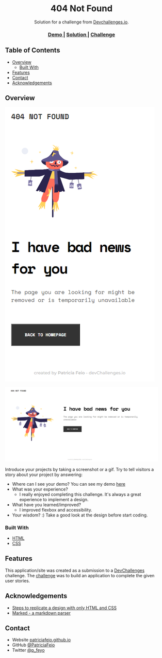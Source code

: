 <!-- Please update value in the {}  -->

<h1 align="center">404 Not Found</h1>

<div align="center">
   Solution for a challenge from  <a href="http://devchallenges.io" target="_blank">Devchallenges.io</a>.
</div>

<div align="center">
  <h3>
    <a href="https://{your-demo-link.your-domain}">
      Demo
    </a>
    <span> | </span>
    <a href="https://{your-url-to-the-solution}">
      Solution
    </a>
    <span> | </span>
    <a href="https://devchallenges.io/challenges/wBunSb7FPrIepJZAg0sY">
      Challenge
    </a>
  </h3>
</div>

<!-- TABLE OF CONTENTS -->

## Table of Contents

- [Overview](#overview)
  - [Built With](#built-with)
- [Features](#features)
- [Contact](#contact)
- [Acknowledgements](#acknowledgements)

<!-- OVERVIEW -->

## Overview

![screenshot for mobile](https://raw.githubusercontent.com/PatriciaFeio/devchallenges_404_not_found/main/solution-screenshot-mobile.png)

![screenshot for desktop](https://raw.githubusercontent.com/PatriciaFeio/devchallenges_404_not_found/main/solution-screenshot-desktop.png)

Introduce your projects by taking a screenshot or a gif. Try to tell visitors a story about your project by answering:

- Where can I see your demo?
  You can see my demo [here](https://404-not-page-found.netlify.app/)
- What was your experience?
  - I really enjoyed completing this challenge. It's always a great experience to implement a design.
- What have you learned/improved?
  - I improved flexbox and accessibility.
- Your wisdom? :)
  Take a good look at the design before start coding.

### Built With

<!-- This section should list any major frameworks that you built your project using. Here are a few examples.-->

- [HTML](https://developer.mozilla.org/en-US/docs/Web/HTML)
- [CSS](https://developer.mozilla.org/en-US/docs/Web/CSS)

## Features

<!-- List the features of your application or follow the template. Don't share the figma file here :) -->

This application/site was created as a submission to a [DevChallenges](https://devchallenges.io/challenges) challenge. The [challenge](https://devchallenges.io/challenges/wBunSb7FPrIepJZAg0sY) was to build an application to complete the given user stories.

## Acknowledgements

<!-- This section should list any articles or add-ons/plugins that helps you to complete the project. This is optional but it will help you in the future. For exmpale -->

- [Steps to replicate a design with only HTML and CSS](https://devchallenges-blogs.web.app/how-to-replicate-design/)
- [Marked - a markdown parser](https://github.com/chjj/marked)

## Contact

- Website [patriciafeio.github.io](https://patriciafeio.github.io)
- GitHub [@PatriciaFeio](https://github.com/PatriciaFeio)
- Twitter [@p_feyo](https://twitter.com/p_feyo)
